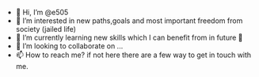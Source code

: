 - 👋 Hi, I’m @e505
- 👀 I’m interested in new paths,goals and most important freedom from society (jailed life)
- 🌱 I’m currently learning new skills which I can benefit from in future 🔮 
- 💞️ I’m looking to collaborate on ...
- 📫 How to reach me? if not here there are a few way to get in touch with me.

<!---
e505/e505 is a ✨ special ✨ repository because its `README.md` (this file) appears on your GitHub profile.
You can click the Preview link to take a look at your changes.
--->
